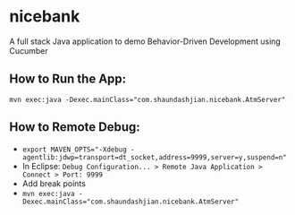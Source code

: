 # nicebank
A full stack Java application to demo Behavior-Driven Development using Cucumber

## How to Run the App:
``` shell
mvn exec:java -Dexec.mainClass="com.shaundashjian.nicebank.AtmServer"
```
## How to Remote Debug:
- ``` export MAVEN_OPTS="-Xdebug -agentlib:jdwp=transport=dt_socket,address=9999,server=y,suspend=n" ```
- In Eclipse: `Debug Configuration... > Remote Java Application > Connect > Port: 9999` 
- Add break points
- ``` mvn exec:java -Dexec.mainClass="com.shaundashjian.nicebank.AtmServer" ```

